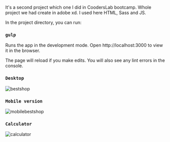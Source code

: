 It's a second project which one I did in CoodersLab bootcamp. Whole project we had create in adobe xd.
I used here HTML, Sass and JS.

In the project directory, you can run:

### `gulp`
Runs the app in the development mode.
Open http://localhost:3000 to view it in the browser.

The page will reload if you make edits.
You will also see any lint errors in the console.

### `Desktop`

![bestshop](https://user-images.githubusercontent.com/66370279/91751876-c0907a00-ebc5-11ea-85f5-f0028d8aa05f.png)

### `Mobile version`

![mobilebestshop](https://user-images.githubusercontent.com/66370279/91751998-f46b9f80-ebc5-11ea-8cf2-bd8ff463cfba.png)

### `Calculator`

![calculator](https://user-images.githubusercontent.com/66370279/91751940-da31c180-ebc5-11ea-90cd-196797d77ac7.gif)

